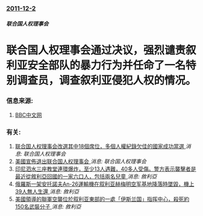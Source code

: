 ### [2011-12-2](/news/2011/12/2/index.md)

##### 联合国人权理事会
#  联合国人权理事会通过决议，强烈谴责叙利亚安全部队的暴力行为并任命了一名特别调查员，调查叙利亚侵犯人权的情况。




### 信息来源:

1. [BBC中文网](http://www.bbc.co.uk/zhongwen/simp/world/2011/12/111202_un_syria.shtml)

### 有关:

1. [联合国人权理事会改選其中18個席位，多個人權紀錄欠佳的國家成功當選 ](/news/2018/10/12/联合国人权理事会改選其中18個席位-多個人權紀錄欠佳的國家成功當選.md) _消息: 联合国人权理事会_
2. [美國宣佈退出联合国人权理事会 ](/news/2018/06/19/美國宣佈退出联合国人权理事会.md) _消息: 联合国人权理事会_
3. [印尼泗水三座教堂連環爆炸，至少13人遇難，40多人受傷。警方表示襲擊者是最近從敘利亞回國的一家六口人，包括兩名兒童 ](/news/2018/05/13/印尼泗水三座教堂連環爆炸-至少13人遇難-40多人受傷-警方表示襲擊者是最近從敘利亞回國的一家六口人-包括兩名兒童.md) _消息: 敘利亞_
4. [俄羅斯一架安托諾夫An-26運輸機在叙利亚赫梅明空军基地降落時墜毀，機上39人無人生還 ](/news/2018/03/6/俄羅斯一架安托諾夫An-26運輸機在叙利亚赫梅明空军基地降落時墜毀-機上39人無人生還.md) _消息: 敘利亞_
5. [美國領導的聯軍空襲位於叙利亚東部的一處「伊斯兰国」指挥中心，殺死約150名武裝分子 ](/news/2018/01/20/美國領導的聯軍空襲位於叙利亚東部的一處-伊斯兰国-指挥中心-殺死約150名武裝分子.md) _消息: 敘利亞_
